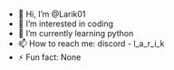 - 👋 Hi, I’m @Larik01
- 👀 I’m interested in coding
- 🌱 I’m currently learning python
- 📫 How to reach me: discord - l_a_r_i_k
- ⚡ Fun fact: None
